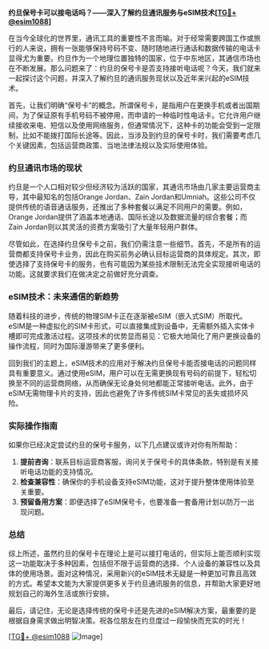 **约旦保号卡可以接电话吗？——深入了解约旦通讯服务与eSIM技术[[TG💪+ @esim1088](https://t.me/s/esim1088)]**

在当今全球化的世界里，通讯工具的重要性不言而喻。对于经常需要跨国工作或旅行的人来说，拥有一张能够保持号码不变、随时随地进行通话和数据传输的电话卡显得尤为重要。约旦作为一个地理位置独特的国家，位于中东地区，其通信市场也在不断发展。那么问题来了：约旦的保号卡是否支持接听电话呢？今天，我们就来一起探讨这个问题，并深入了解约旦的通讯服务现状以及近年来兴起的eSIM技术。

首先，让我们明确“保号卡”的概念。所谓保号卡，是指用户在更换手机或者出国期间，为了保证原有手机号码不被停用，而申请的一种临时性电话卡。它允许用户继续接收来电、短信以及使用网络服务，但通常情况下，这种卡的功能会受到一定限制，比如不能拨打国际长途等。因此，当涉及到约旦的保号卡时，我们需要考虑几个关键因素，包括运营商政策、当地法律法规以及实际使用体验。

### 约旦通讯市场的现状

约旦是一个人口相对较少但经济较为活跃的国家，其通讯市场由几家主要运营商主导，其中最知名的包括Orange Jordan、Zain Jordan和Umniah。这些公司不仅提供传统的语音通话服务，还推出了多种套餐以满足不同用户的需要。例如，Orange Jordan提供了涵盖本地通话、国际长途以及数据流量的综合套餐；而Zain Jordan则以其灵活的资费方案吸引了大量年轻用户群体。

尽管如此，在选择约旦保号卡之前，我们仍需注意一些细节。首先，不是所有的运营商都支持保号卡业务，因此在购买前务必确认目标运营商的具体规定。其次，即使选择了支持保号卡的服务，也有可能因为某些技术限制无法完全实现接听电话的功能。这就要求我们在做决定之前做好充分调查。

### eSIM技术：未来通信的新趋势

随着科技的进步，传统的物理SIM卡正在逐渐被eSIM（嵌入式SIM）所取代。eSIM是一种虚拟化的SIM卡形式，可以直接集成到设备中，无需额外插入实体卡槽即可完成激活过程。这项技术的优势显而易见：它极大地简化了用户更换设备的操作流程，同时为国际漫游带来了更多便利。

回到我们的主题上，eSIM技术的应用对于解决约旦保号卡能否接电话的问题同样具有重要意义。通过使用eSIM，用户可以在无需更换现有号码的前提下，轻松切换至不同的运营商网络，从而确保无论身处何地都能正常接听电话。此外，由于eSIM无需物理卡片的支持，因此也避免了许多传统SIM卡常见的丢失或损坏风险。

### 实际操作指南

如果你已经决定尝试约旦的保号卡服务，以下几点建议或许对你有所帮助：

1. **提前咨询**：联系目标运营商客服，询问关于保号卡的具体条款，特别是有关接听电话功能的支持情况。
2. **检查兼容性**：确保你的手机设备支持eSIM功能，这对于提升整体使用体验至关重要。
3. **预留备用方案**：即便选择了eSIM保号卡，也要准备一套备用计划以防万一出现问题。

### 总结

综上所述，虽然约旦的保号卡在理论上是可以接打电话的，但实际上能否顺利实现这一功能取决于多种因素，包括但不限于运营商的选择、个人设备的兼容性以及具体的使用场景。面对这种情况，采用新兴的eSIM技术无疑是一种更加可靠且高效的方式。希望本文能为大家提供更多关于约旦通讯服务的信息，并帮助大家更好地规划自己的海外生活或旅行安排。

最后，请记住，无论是选择传统的保号卡还是先进的eSIM解决方案，最重要的是根据自身需求做出明智决策。祝各位朋友在约旦度过一段愉快而充实的时光！

[[TG💪+ @esim1088](https://t.me/s/esim1088) ![Image](https://i.postimg.cc/4NQfJmqS/Snipaste-2025-05-13-00-14-12.png)]